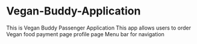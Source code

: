 # Vegan-Buddy-Application
This is Vegan Buddy Passenger Application
This app allows users to order Vegan food
payment page 
profile page 
Menu bar for navigation
